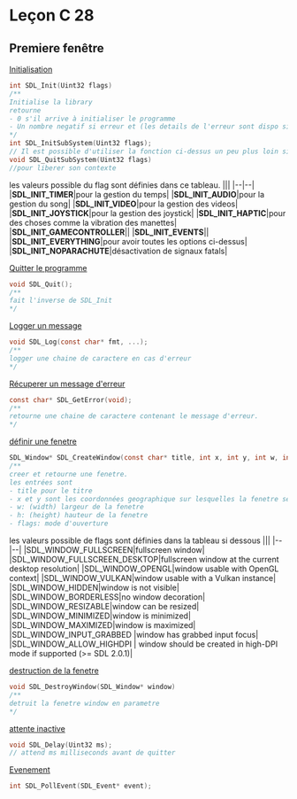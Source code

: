 # Leçon C 28
## Premiere fenêtre

[Initialisation](https://wiki.libsdl.org/SDL_Init)
``` c
int SDL_Init(Uint32 flags)
/**
Initialise la library
retourne
- 0 s'il arrive à initialiser le programme
- Un nombre negatif si erreur et (les details de l'erreur sont dispo si on appel la fonction SDL_GetError)
*/
int SDL_InitSubSystem(Uint32 flags);
// Il est possible d'utiliser la fonction ci-dessus un peu plus loin si besoin
void SDL_QuitSubSystem(Uint32 flags)
//pour liberer son contexte
```

les valeurs possible du flag sont définies dans ce tableau.
|||
|--|--|
|**SDL_INIT_TIMER**|pour la gestion du temps|
|**SDL_INIT_AUDIO**|pour la gestion du song|
|**SDL_INIT_VIDEO**|pour la gestion des videos|
|**SDL_INIT_JOYSTICK**|pour la gestion des joystick|
|**SDL_INIT_HAPTIC**|pour des choses comme la vibration des manettes|
|**SDL_INIT_GAMECONTROLLER**||
|**SDL_INIT_EVENTS**||
|**SDL_INIT_EVERYTHING**|pour avoir toutes les options ci-dessus|
|**SDL_INIT_NOPARACHUTE**|désactivation de signaux fatals|

[Quitter le programme](https://wiki.libsdl.org/SDL_Quit)
```c
void SDL_Quit();
/**
fait l'inverse de SDL_Init
*/
```

[Logger un message](https://wiki.libsdl.org/SDL_Log)
```c
void SDL_Log(const char* fmt, ...);
/**
logger une chaine de caractere en cas d'erreur
*/
```
[Récuperer un message d'erreur](https://wiki.libsdl.org/SDL_GetError)
```c
const char* SDL_GetError(void);
/**
retourne une chaine de caractere contenant le message d'erreur.
*/
```

[définir une fenetre](https://wiki.libsdl.org/SDL_CreateWindow)
```c
SDL_Window* SDL_CreateWindow(const char* title, int x, int y, int w, int h, Uint32 flags);
/**
creer et retourne une fenetre.
les entrées sont
- title pour le titre
- x et y sont les coordonnées geographique sur lesquelles la fenetre se positionnera
- w: (width) largeur de la fenetre
- h: (height) hauteur de la fenetre
- flags: mode d'ouverture
```

les valeurs possible de flags sont définies dans la tableau si dessous
|||
|--|--|
|SDL_WINDOW_FULLSCREEN|fullscreen window|
|SDL_WINDOW_FULLSCREEN_DESKTOP|fullscreen window at the current desktop resolution|
|SDL_WINDOW_OPENGL|window usable with OpenGL context|
|SDL_WINDOW_VULKAN|window usable with a Vulkan instance|
|SDL_WINDOW_HIDDEN|window is not visible|
|SDL_WINDOW_BORDERLESS|no window decoration|
|SDL_WINDOW_RESIZABLE|window can be resized|
|SDL_WINDOW_MINIMIZED|window is minimized|
|SDL_WINDOW_MAXIMIZED|window is maximized|
|SDL_WINDOW_INPUT_GRABBED |window has grabbed input focus|
|SDL_WINDOW_ALLOW_HIGHDPI | window should be created in high-DPI mode if supported (>= SDL 2.0.1)|

[destruction de la fenetre](https://wiki.libsdl.org/SDL_DestroyWindow)

```c
void SDL_DestroyWindow(SDL_Window* window)
/**
detruit la fenetre window en parametre
*/
```

[attente inactive](https://wiki.libsdl.org/SDL_Delay)

```c
void SDL_Delay(Uint32 ms);
// attend ms milliseconds avant de quitter 
```

[Evenement](https://wiki.libsdl.org/SDL_Event)

```c
int SDL_PollEvent(SDL_Event* event);
```